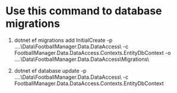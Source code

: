 # Use this command to database migrations
1. dotnet ef migrations add InitialCreate -p ..\..\Data\FootballManager.Data.DataAccess\ -c FootballManager.Data.DataAccess.Contexts.EntityDbContext -o ..\..\Data\FootballManager.Data.DataAccess\Migrations\

2. dotnet ef database update -p ..\..\Data\FootballManager.Data.DataAccess\ -c FootballManager.Data.DataAccess.Contexts.EntityDbContext